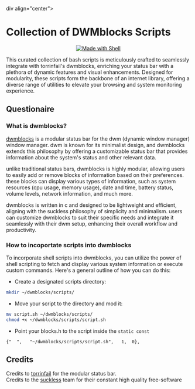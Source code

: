 div align="center">

# Collection of DWMblocks Scripts

</div>
<p align="center">
    <a href="#">
<img alt="Made with Shell" src="https://img.shields.io/badge/Shell_Script-121011?style=for-the-badge&logo=gnu-bash&logoColor=white">    
    </a>
</p>


This curated collection of bash scripts is meticulously crafted to seamlessly integrate with torrinfail's dwmblocks, enriching your status bar with a plethora of dynamic features and visual enhancements. Designed for modularity, these scripts form the backbone of an internet library, offering a diverse range of utilities to elevate your browsing and system monitoring experience.


## Questionaire

### What is dwmblocks?

[dwmblocks](https://github.com/torrinfail/dwmblocks) is a modular status bar for the dwm (dynamic window manager) window manager. dwm is known for its minimalist design, and dwmblocks extends this philosophy by offering a customizable status bar that provides information about the system's status and other relevant data.

unlike traditional status bars, dwmblocks is highly modular, allowing users to easily add or remove blocks of information based on their preferences. these blocks can display various types of information, such as system resources (cpu usage, memory usage), date and time, battery status, volume levels, network information, and much more.

dwmblocks is written in c and designed to be lightweight and efficient, aligning with the suckless philosophy of simplicity and minimalism. users can customize dwmblocks to suit their specific needs and integrate it seamlessly with their dwm setup, enhancing their overall workflow and productivity.

### How to incoportate scripts into dwmblocks

To incorporate shell scripts into dwmblocks, you can utilize the power of shell scripting to fetch and display various system information or execute custom commands. Here's a general outline of how you can do this:

- Create a designated scripts directory:
```bash
mkdir ~/dwmblocks/scripts/
```

- Move your script to the directory and mod it:
```bash
mv script.sh ~/dwmblocks/scripts/
chmod +x ~/dwmblocks/scripts/script.sh 
```

- Point your blocks.h to the script inside the ``static const``
```config
{"  ",   "~/dwmblocks/scripts/script.sh",	1,	0},
```

## Credits

Credits to [torrinfail](https://github.com/torrinfail) for the modular status bar.  
Credits to the [suckless](https://suckless.org/) team for their constant high quality free-software


